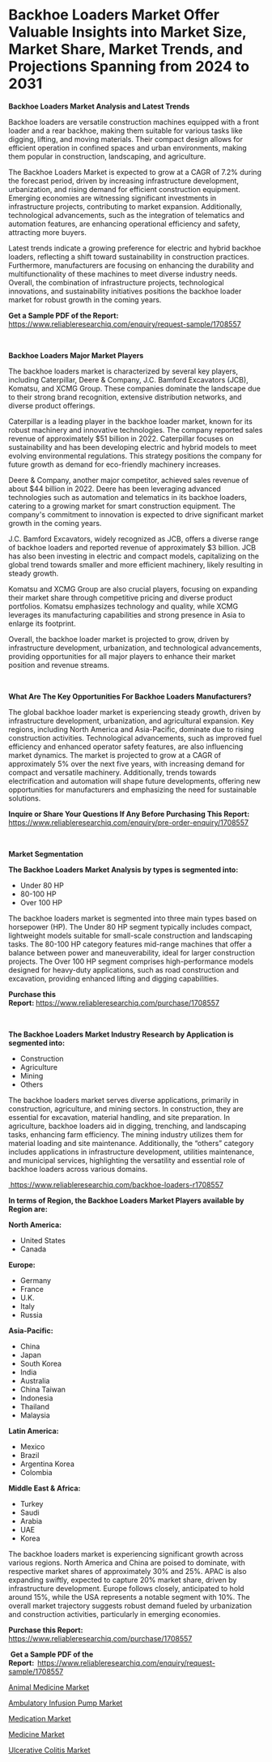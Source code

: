 <p><h1>Backhoe Loaders Market Offer Valuable Insights into Market Size, Market Share, Market Trends, and Projections Spanning from 2024 to 2031</h1></p><p><strong>Backhoe Loaders Market Analysis and Latest Trends</strong></p>
<p><p>Backhoe loaders are versatile construction machines equipped with a front loader and a rear backhoe, making them suitable for various tasks like digging, lifting, and moving materials. Their compact design allows for efficient operation in confined spaces and urban environments, making them popular in construction, landscaping, and agriculture.</p><p>The Backhoe Loaders Market is expected to grow at a CAGR of 7.2% during the forecast period, driven by increasing infrastructure development, urbanization, and rising demand for efficient construction equipment. Emerging economies are witnessing significant investments in infrastructure projects, contributing to market expansion. Additionally, technological advancements, such as the integration of telematics and automation features, are enhancing operational efficiency and safety, attracting more buyers.</p><p>Latest trends indicate a growing preference for electric and hybrid backhoe loaders, reflecting a shift toward sustainability in construction practices. Furthermore, manufacturers are focusing on enhancing the durability and multifunctionality of these machines to meet diverse industry needs. Overall, the combination of infrastructure projects, technological innovations, and sustainability initiatives positions the backhoe loader market for robust growth in the coming years.</p></p>
<p><strong>Get a Sample PDF of the Report:&nbsp;</strong> <a href="https://www.reliableresearchiq.com/enquiry/request-sample/1708557?utm_campaign=1578&utm_medium=2&utm_source=Github&utm_content=ia&utm_term=21102024&utm_id=backhoe-loaders">https://www.reliableresearchiq.com/enquiry/request-sample/1708557</a></p>
<p>&nbsp;</p>
<p><strong>Backhoe Loaders Major Market Players</strong></p>
<p><p>The backhoe loaders market is characterized by several key players, including Caterpillar, Deere & Company, J.C. Bamford Excavators (JCB), Komatsu, and XCMG Group. These companies dominate the landscape due to their strong brand recognition, extensive distribution networks, and diverse product offerings.</p><p>Caterpillar is a leading player in the backhoe loader market, known for its robust machinery and innovative technologies. The company reported sales revenue of approximately $51 billion in 2022. Caterpillar focuses on sustainability and has been developing electric and hybrid models to meet evolving environmental regulations. This strategy positions the company for future growth as demand for eco-friendly machinery increases.</p><p>Deere & Company, another major competitor, achieved sales revenue of about $44 billion in 2022. Deere has been leveraging advanced technologies such as automation and telematics in its backhoe loaders, catering to a growing market for smart construction equipment. The company's commitment to innovation is expected to drive significant market growth in the coming years.</p><p>J.C. Bamford Excavators, widely recognized as JCB, offers a diverse range of backhoe loaders and reported revenue of approximately $3 billion. JCB has also been investing in electric and compact models, capitalizing on the global trend towards smaller and more efficient machinery, likely resulting in steady growth.</p><p>Komatsu and XCMG Group are also crucial players, focusing on expanding their market share through competitive pricing and diverse product portfolios. Komatsu emphasizes technology and quality, while XCMG leverages its manufacturing capabilities and strong presence in Asia to enlarge its footprint.</p><p>Overall, the backhoe loader market is projected to grow, driven by infrastructure development, urbanization, and technological advancements, providing opportunities for all major players to enhance their market position and revenue streams.</p></p>
<p>&nbsp;</p>
<p><strong>What Are The Key Opportunities For Backhoe Loaders Manufacturers?</strong></p>
<p><p>The global backhoe loader market is experiencing steady growth, driven by infrastructure development, urbanization, and agricultural expansion. Key regions, including North America and Asia-Pacific, dominate due to rising construction activities. Technological advancements, such as improved fuel efficiency and enhanced operator safety features, are also influencing market dynamics. The market is projected to grow at a CAGR of approximately 5% over the next five years, with increasing demand for compact and versatile machinery. Additionally, trends towards electrification and automation will shape future developments, offering new opportunities for manufacturers and emphasizing the need for sustainable solutions.</p></p>
<p><strong>Inquire or Share Your Questions If Any Before Purchasing This Report:</strong> <a href="https://www.reliableresearchiq.com/enquiry/pre-order-enquiry/1708557?utm_campaign=1578&utm_medium=2&utm_source=Github&utm_content=ia&utm_term=21102024&utm_id=backhoe-loaders">https://www.reliableresearchiq.com/enquiry/pre-order-enquiry/1708557</a></p>
<p>&nbsp;</p>
<p><strong>Market Segmentation</strong></p>
<p><strong>The Backhoe Loaders Market Analysis by types is segmented into:</strong></p>
<p><ul><li>Under 80 HP</li><li>80-100 HP</li><li>Over 100 HP</li></ul></p>
<p><p>The backhoe loaders market is segmented into three main types based on horsepower (HP). The Under 80 HP segment typically includes compact, lightweight models suitable for small-scale construction and landscaping tasks. The 80-100 HP category features mid-range machines that offer a balance between power and maneuverability, ideal for larger construction projects. The Over 100 HP segment comprises high-performance models designed for heavy-duty applications, such as road construction and excavation, providing enhanced lifting and digging capabilities.</p></p>
<p><strong>Purchase this Report:&nbsp;</strong><a href="https://www.reliableresearchiq.com/purchase/1708557?utm_campaign=1578&utm_medium=2&utm_source=Github&utm_content=ia&utm_term=21102024&utm_id=backhoe-loaders">https://www.reliableresearchiq.com/purchase/1708557</a></p>
<p>&nbsp;</p>
<p><strong>The Backhoe Loaders Market Industry Research by Application is segmented into:</strong></p>
<p><ul><li>Construction</li><li>Agriculture</li><li>Mining</li><li>Others</li></ul></p>
<p><p>The backhoe loaders market serves diverse applications, primarily in construction, agriculture, and mining sectors. In construction, they are essential for excavation, material handling, and site preparation. In agriculture, backhoe loaders aid in digging, trenching, and landscaping tasks, enhancing farm efficiency. The mining industry utilizes them for material loading and site maintenance. Additionally, the “others” category includes applications in infrastructure development, utilities maintenance, and municipal services, highlighting the versatility and essential role of backhoe loaders across various domains.</p></p>
<p><a href="https://www.reliableresearchiq.com/backhoe-loaders-r1708557?utm_campaign=1578&utm_medium=2&utm_source=Github&utm_content=ia&utm_term=21102024&utm_id=backhoe-loaders">&nbsp;https://www.reliableresearchiq.com/backhoe-loaders-r1708557</a></p>
<p><strong>In terms of Region, the Backhoe Loaders Market Players available by Region are:</strong></p>
<p>
    <p> <strong> North America: </strong>
        <ul>
            <li>United States</li>
            <li>Canada</li>
        </ul>
        </p> 
    <p> <strong> Europe: </strong>
        <ul>
            <li>Germany</li>
            <li>France</li>
            <li>U.K.</li>
            <li>Italy</li>
            <li>Russia</li>
        </ul>
        </p> 
    <p> <strong> Asia-Pacific: </strong>
        <ul>
            <li>China</li>
            <li>Japan</li>
            <li>South Korea</li>
            <li>India</li>
            <li>Australia</li>
            <li>China Taiwan</li>
            <li>Indonesia</li>
            <li>Thailand</li>
            <li>Malaysia</li>
        </ul>
        </p> 
    <p> <strong> Latin America: </strong>
        <ul>
            <li>Mexico</li>
            <li>Brazil</li>
            <li>Argentina Korea</li>
            <li>Colombia</li>
        </ul>
        </p> 
    <p> <strong> Middle East & Africa: </strong>
        <ul>
            <li>Turkey</li>
            <li>Saudi</li>
            <li>Arabia</li>
            <li>UAE</li>
            <li>Korea</li>
        </ul>
    </p>
    </p>
<p><p>The backhoe loaders market is experiencing significant growth across various regions. North America and China are poised to dominate, with respective market shares of approximately 30% and 25%. APAC is also expanding swiftly, expected to capture 20% market share, driven by infrastructure development. Europe follows closely, anticipated to hold around 15%, while the USA represents a notable segment with 10%. The overall market trajectory suggests robust demand fueled by urbanization and construction activities, particularly in emerging economies.</p></p>
<p><strong>Purchase this Report: </strong><a href="https://www.reliableresearchiq.com/purchase/1708557?utm_campaign=1578&utm_medium=2&utm_source=Github&utm_content=ia&utm_term=21102024&utm_id=backhoe-loaders">https://www.reliableresearchiq.com/purchase/1708557</a></p>
<p>&nbsp;<strong>Get a Sample PDF of the Report:&nbsp;&nbsp;</strong><a href="https://www.reliableresearchiq.com/enquiry/request-sample/1708557?utm_campaign=1578&utm_medium=2&utm_source=Github&utm_content=ia&utm_term=21102024&utm_id=backhoe-loaders">https://www.reliableresearchiq.com/enquiry/request-sample/1708557</a></p>
<p><strong></strong></p>
<p><p><a href="https://www.linkedin.com/pulse/animal-medicine-market-industry-trends-forecast-period-from-jcdmc?utm_campaign=1578&utm_medium=2&utm_source=Github&utm_content=ia&utm_term=21102024&utm_id=backhoe-loaders">Animal Medicine Market</a></p><p><a href="https://www.linkedin.com/pulse/ambulatory-infusion-pump-market-size-growth-industry-55utf?utm_campaign=1578&utm_medium=2&utm_source=Github&utm_content=ia&utm_term=21102024&utm_id=backhoe-loaders">Ambulatory Infusion Pump Market</a></p><p><a href="https://www.linkedin.com/pulse/medication-market-research-report-2024-2031-startagem-utpqc?utm_campaign=1578&utm_medium=2&utm_source=Github&utm_content=ia&utm_term=21102024&utm_id=backhoe-loaders">Medication Market</a></p><p><a href="https://www.linkedin.com/pulse/driving-forces-global-medicine-market-trends-applications-regional-i36qc?utm_campaign=1578&utm_medium=2&utm_source=Github&utm_content=ia&utm_term=21102024&utm_id=backhoe-loaders">Medicine Market</a></p><p><a href="https://www.linkedin.com/pulse/ulcerative-colitis-market-evolution-global-trends-regional-dynamics-ejbkc?utm_campaign=1578&utm_medium=2&utm_source=Github&utm_content=ia&utm_term=21102024&utm_id=backhoe-loaders">Ulcerative Colitis Market</a></p></p>